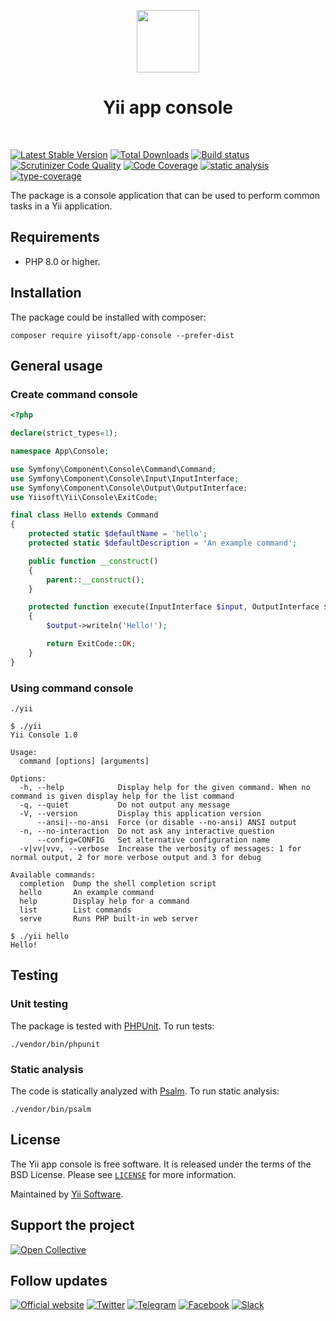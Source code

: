 <p align="center">
    <a href="https://github.com/yiisoft" target="_blank">
        <img src="https://yiisoft.github.io/docs/images/yii_logo.svg" height="100px">
    </a>
    <h1 align="center">Yii app console</h1>
    <br>
</p>

[![Latest Stable Version](https://poser.pugx.org/yiisoft/app-console/v/stable.png)](https://packagist.org/packages/yiisoft/app-console)
[![Total Downloads](https://poser.pugx.org/yiisoft/app-console/downloads.png)](https://packagist.org/packages/yiisoft/app-console)
[![Build status](https://github.com/yiisoft/app-console/workflows/build/badge.svg)](https://github.com/yiisoft/app-console/actions?query=workflow%3Abuild)
[![Scrutinizer Code Quality](https://scrutinizer-ci.com/g/yiisoft/app-console/badges/quality-score.png?b=master)](https://scrutinizer-ci.com/g/yiisoft/app-console/?branch=master)
[![Code Coverage](https://scrutinizer-ci.com/g/yiisoft/app-console/badges/coverage.png?b=master)](https://scrutinizer-ci.com/g/yiisoft/app-console/?branch=master)
[![static analysis](https://github.com/yiisoft/app-console/workflows/static%20analysis/badge.svg)](https://github.com/yiisoft/app-console/actions?query=workflow%3A%22static+analysis%22)
[![type-coverage](https://shepherd.dev/github/yiisoft/app-console/coverage.svg)](https://shepherd.dev/github/yiisoft/app-console)

The package is a console application that can be used to perform common tasks in a Yii application.

## Requirements

- PHP 8.0 or higher.

## Installation

The package could be installed with composer:

```shell
composer require yiisoft/app-console --prefer-dist
```

## General usage

### Create command console

```php
<?php

declare(strict_types=1);

namespace App\Console;

use Symfony\Component\Console\Command\Command;
use Symfony\Component\Console\Input\InputInterface;
use Symfony\Component\Console\Output\OutputInterface;
use Yiisoft\Yii\Console\ExitCode;

final class Hello extends Command
{
    protected static $defaultName = 'hello';
    protected static $defaultDescription = 'An example command';

    public function __construct()
    {
        parent::__construct();
    }

    protected function execute(InputInterface $input, OutputInterface $output): int
    {
        $output->writeln('Hello!');

        return ExitCode::OK;
    }
}
```

### Using command console

```shell
./yii
```

```shell
$ ./yii
Yii Console 1.0

Usage:
  command [options] [arguments]

Options:
  -h, --help            Display help for the given command. When no command is given display help for the list command
  -q, --quiet           Do not output any message
  -V, --version         Display this application version
      --ansi|--no-ansi  Force (or disable --no-ansi) ANSI output
  -n, --no-interaction  Do not ask any interactive question
      --config=CONFIG   Set alternative configuration name
  -v|vv|vvv, --verbose  Increase the verbosity of messages: 1 for normal output, 2 for more verbose output and 3 for debug

Available commands:
  completion  Dump the shell completion script
  hello       An example command
  help        Display help for a command
  list        List commands
  serve       Runs PHP built-in web server
```

```shell
$ ./yii hello
Hello!
```

## Testing

### Unit testing

The package is tested with [PHPUnit](https://phpunit.de/). To run tests:

```shell
./vendor/bin/phpunit
```

### Static analysis

The code is statically analyzed with [Psalm](https://psalm.dev/). To run static analysis:

```shell
./vendor/bin/psalm
```

## License

The Yii app console is free software. It is released under the terms of the BSD License.
Please see [`LICENSE`](./LICENSE.md) for more information.

Maintained by [Yii Software](https://www.yiiframework.com/).

## Support the project

[![Open Collective](https://img.shields.io/badge/Open%20Collective-sponsor-7eadf1?logo=open%20collective&logoColor=7eadf1&labelColor=555555)](https://opencollective.com/yiisoft)

## Follow updates

[![Official website](https://img.shields.io/badge/Powered_by-Yii_Framework-green.svg?style=flat)](https://www.yiiframework.com/)
[![Twitter](https://img.shields.io/badge/twitter-follow-1DA1F2?logo=twitter&logoColor=1DA1F2&labelColor=555555?style=flat)](https://twitter.com/yiiframework)
[![Telegram](https://img.shields.io/badge/telegram-join-1DA1F2?style=flat&logo=telegram)](https://t.me/yii3en)
[![Facebook](https://img.shields.io/badge/facebook-join-1DA1F2?style=flat&logo=facebook&logoColor=ffffff)](https://www.facebook.com/groups/yiitalk)
[![Slack](https://img.shields.io/badge/slack-join-1DA1F2?style=flat&logo=slack)](https://yiiframework.com/go/slack)

